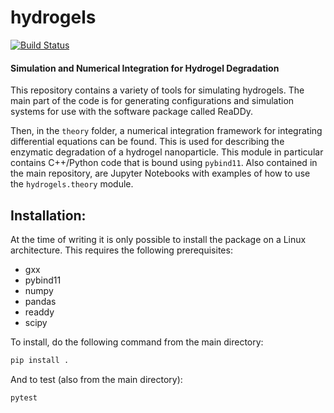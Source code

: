 # hydrogels
[![Build Status](https://travis-ci.com/debeshmandal/hydrogels.svg?branch=master)](https://travis-ci.com/debeshmandal/hydrogels)

#### Simulation and Numerical Integration for Hydrogel Degradation

This repository contains a variety of tools for simulating hydrogels. The main part of the code is for generating configurations and simulation systems for use with the software package called ReaDDy.

Then, in the `theory` folder, a numerical integration framework for integrating differential equations can be found. This is used for describing the enzymatic degradation of a hydrogel nanoparticle. This module in particular contains C++/Python code that is bound using `pybind11`. Also contained in the main repository, are Jupyter Notebooks with examples of how to use the `hydrogels.theory` module.

## Installation:

At the time of writing it is only possible to install the package on a Linux architecture. This requires the following prerequisites:
  - gxx
  - pybind11
  - numpy
  - pandas
  - readdy
  - scipy

To install, do the following command from the main directory:

```bash
pip install .
```

And to test (also from the main directory):


```bash
pytest
```

